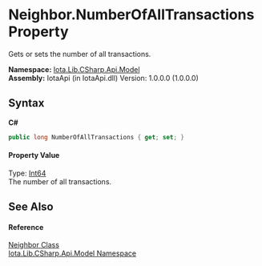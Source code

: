 # Neighbor.NumberOfAllTransactions Property 
 

Gets or sets the number of all transactions.

**Namespace:**&nbsp;<a href="N_Iota_Lib_CSharp_Api_Model">Iota.Lib.CSharp.Api.Model</a><br />**Assembly:**&nbsp;IotaApi (in IotaApi.dll) Version: 1.0.0.0 (1.0.0.0)

## Syntax

**C#**<br />
``` C#
public long NumberOfAllTransactions { get; set; }
```


#### Property Value
Type: <a href="http://msdn2.microsoft.com/en-us/library/6yy583ek" target="_blank">Int64</a><br />The number of all transactions.

## See Also


#### Reference
<a href="T_Iota_Lib_CSharp_Api_Model_Neighbor">Neighbor Class</a><br /><a href="N_Iota_Lib_CSharp_Api_Model">Iota.Lib.CSharp.Api.Model Namespace</a><br />
